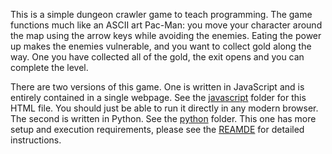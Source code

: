 This is a simple dungeon crawler game to teach programming. The game functions much like an ASCII art Pac-Man: you move your character around the map using the arrow keys while avoiding the enemies. Eating the power up makes the enemies vulnerable, and you want to collect gold along the way. One you have collected all of the gold, the exit opens and you can complete the level.

There are two versions of this game. One is written in JavaScript and is entirely contained in a single webpage. See the [javascript](./javascript/) folder for this HTML file. You should just be able to run it directly in any modern browser. The second is written in Python. See the [python](./python) folder. This one has more setup and execution requirements, please see the [REAMDE](./python/README.md) for detailed instructions.